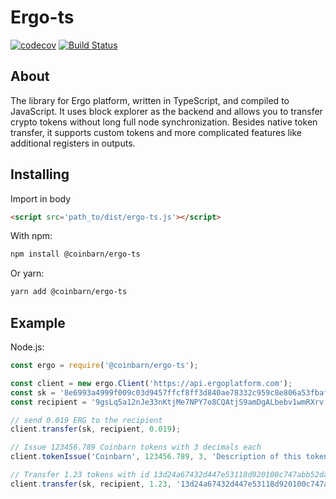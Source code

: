 # Ergo-ts

[![codecov](https://codecov.io/gh/coinbarn/ergo-ts/branch/master/graph/badge.svg)](https://codecov.io/gh/coinbarn/ergo-ts)
[![Build Status](https://travis-ci.org/coinbarn/ergo-ts.svg?branch=master)](https://travis-ci.org/coinbarn/ergo-ts)

## About

The library for Ergo platform, written in TypeScript, and compiled to JavaScript.
It uses block explorer as the backend and allows you to transfer crypto tokens without long full node synchronization. Besides native token transfer, it supports custom tokens and more complicated features like additional registers in outputs.

## Installing

Import in body

```html
<script src='path_to/dist/ergo-ts.js'></script> 
```

With npm:

```sh
npm install @coinbarn/ergo-ts
```

Or yarn:
```sh
yarn add @coinbarn/ergo-ts
```

## Example

Node.js:

```javascript
const ergo = require('@coinbarn/ergo-ts');

const client = new ergo.Client('https://api.ergoplatform.com');
const sk = '8e6993a4999f009c03d9457ffcf8ff3d840ae78332c959c8e806a53fbafbbee1';
const recipient = '9gsLq5a12nJe33nKtjMe7NPY7o8CQAtjS9amDgALbebv1wmRXrv';

// send 0.019 ERG to the recipient
client.transfer(sk, recipient, 0.019);

// Issue 123456.789 Coinbarn tokens with 3 decimals each
client.tokenIssue('Coinbarn', 123456.789, 3, 'Description of this token', sk);

// Transfer 1.23 tokens with id 13d24a67432d447e53118d920100c747abb52da8da646bc193f03b47b64a8ac5 to the recipient
client.transfer(sk, recipient, 1.23, '13d24a67432d447e53118d920100c747abb52da8da646bc193f03b47b64a8ac5');
```
